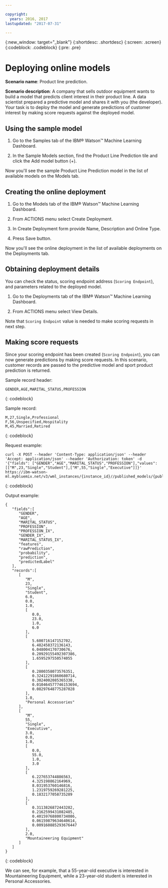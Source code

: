 ```yaml
---

copyright:
  years: 2016, 2017
lastupdated: "2017-07-31"

---
```


{:new_window: target="_blank"}
{:shortdesc: .shortdesc}
{:screen: .screen}
{:codeblock: .codeblock}
{:pre: .pre}

# Deploying online models


**Scenario name**: Product line prediction.

**Scenario description**: A company that sells outdoor equipment
wants to build a model that predicts client interest in their
product line. A data scientist prepared a predictive model and
shares it with you (the developer). Your task is to deploy the
model and generate predictions of customer interest by making
score requests against the deployed model.

## Using the sample model

1. Go to the Samples tab of the IBM® Watson™ Machine Learning
   Dashboard.

2. In the Sample Models section, find the Product Line Prediction
   tile and click the Add model button (+).

Now you'll see the sample Product Line Prediction model in the
list of available models on the Models tab.


## Creating the online deployment

1. Go to the Models tab of the IBM® Watson™ Machine Learning
   Dashboard.

2. From ACTIONS menu select Create Deployment.

3. In Create Deployment form provide Name, Description and Online Type.

4. Press Save button.

Now you'll see the online deployment in the list of available deployments on the Deployments tab.


## Obtaining deployment details

You can check the status, scoring endpoint address (```Scoring Endpoint```),
and parameters related to the deployed model.

1. Go to the Deployments tab of the IBM® Watson™ Machine Learning
   Dashboard.

2. From ACTIONS menu select View Details.

Note that ```Scoring Endpoint``` value is needed to make scoring requests in next step.


## Making score requests

Since your scoring endpoint has been created (```Scoring Endpoint```), you
can now generate predictions by making score requests. In this
scenario, customer records are passed to the predictive model and
sport product prediction is returned.

Sample record header:

```
GENDER,AGE,MARITAL_STATUS,PROFESSION
```
{: codeblock}

Sample record:

```
M,27,Single,Professional
F,56,Unspecified,Hospitality
M,45,Married,Retired
```
{: codeblock}

Request example:

```
curl -X POST --header 'Content-Type: application/json' --header 'Accept: application/json' --header 'Authorization: token' -d '{"fields": ["GENDER","AGE","MARITAL_STATUS","PROFESSION"],"values": [["M",23,"Single","Student"],["M",55,"Single","Executive"]]}' https://ibm-watson-ml.mybluemix.net/v3/wml_instances/{instance_id}//published_models/{published_model_id}/deployments/{deployment_id}/online
```
{: codeblock}

Output example:

```
{
   "fields":[
      "GENDER",
      "AGE",
      "MARITAL_STATUS",
      "PROFESSION",
      "PROFESSION_IX",
      "GENDER_IX",
      "MARITAL_STATUS_IX",
      "features",
      "rawPrediction",
      "probability",
      "prediction",
      "predictedLabel"
   ],
   "records":[
      [
         "M",
         23,
         "Single",
         "Student",
         6.0,
         0.0,
         1.0,
         [
            0.0,
            23.0,
            1.0,
            6.0
         ],
         [
            5.600716147152702,
            6.482458372136143,
            6.048004170730676,
            0.20929155492307386,
            1.6595297550574055
         ],
         [
            0.2800358073576351,
            0.32412291860680714,
            0.3024002085365338,
            0.010464577746153694,
            0.08297648775287028
         ],
         1.0,
         "Personal Accessories"
      ],
      [
         "M",
         55,
         "Single",
         "Executive",
         3.0,
         0.0,
         1.0,
         [
            0.0,
            55.0,
            1.0,
            3.0
         ],
         [
            6.227653744886563,
            4.325198862164969,
            8.031953760146816,
            1.2319759269281225,
            0.1832177058735289
         ],
         [
            0.3113826872443282,
            0.2162599431082485,
            0.40159768800734086,
            0.06159879634640614,
            0.009160885293676447
         ],
         2.0,
         "Mountaineering Equipment"
      ]
   ]
}
```
{: codeblock}

We can see, for example, that a 55-year-old executive is
interested in Mountaineering Equipment, while a 23-year-old
student is interested in Personal Accessories.
